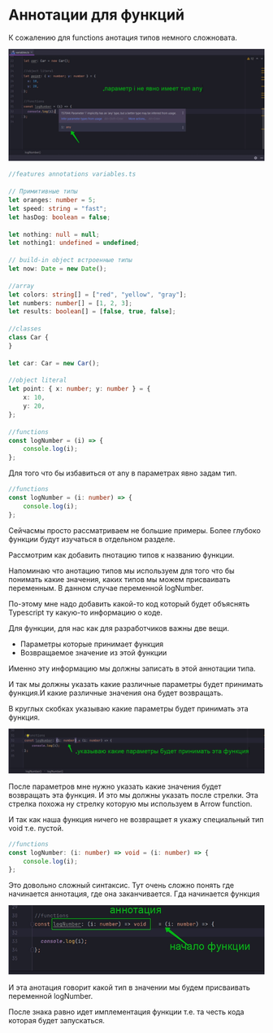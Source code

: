 # Аннотации для функций

К сожалению для functions анотация типов немного сложновата.

![](img/001.jpg)

```ts
//features annotations variables.ts

// Примитивные типы
let oranges: number = 5;
let speed: string = "fast";
let hasDog: boolean = false;

let nothing: null = null;
let nothing1: undefined = undefined;

// build-in object встроенные типы
let now: Date = new Date();

//array
let colors: string[] = ["red", "yellow", "gray"];
let numbers: number[] = [1, 2, 3];
let results: boolean[] = [false, true, false];

//classes
class Car {
}

let car: Car = new Car();

//object literal
let point: { x: number; y: number } = {
    x: 10,
    y: 20,
};

//functions
const logNumber = (i) => {
    console.log(i);
};

```

Для того что бы избавиться от any в параметрах явно задам тип.

```ts
//functions
const logNumber = (i: number) => {
    console.log(i);
};
```

Сейчасмы просто рассматриваем не большие примеры. Более глубоко функции будут изучаться в отдельном разделе.

Рассмотрим как добавить пнотацию типов к названию функции.

Напоминаю что анотацию типов мы используем для того что бы понимать какие значения, каких типов мы можем присваивать
переменным. В данном случае переменной logNumber.

По-этому мне надо добавить какой-то код который будет объяснять Typescript ту какую-то информацию о коде.

Для функции, для нас как для разработчиков важны две вещи.

- Параметры которые принимает функция
- Возвращаемое значение из этой функции

Именно эту информацию мы должны записать в этой аннотации типа.

И так мы должны указать какие различные параметры будет принимать функция.И какие различные значения она будет
возвращать.

В круглых скобках указываю какие параметры будет принимать эта функция.

![](img/002.jpg)

После параметров мне нужно указать какие значения будет возвращать эта функция. И это мы должны указать после стрелки.
Эта стрелка похожа ну стрелку которую мы используем в Arrow function.

И так как наша функция ничего не возвращает я укажу специальный тип void т.е. пустой.

```ts
//functions
const logNumber: (i: number) => void = (i: number) => {
    console.log(i);
};
```

Это довольно сложный синтаксис. Тут очень сложно понять где начинается аннотация, где она заканчивается. Гда начинается
функция

![](img/003.jpg)

И эта анотация говорит какой тип в значении мы будем присваивать переменной logNumber.

После знака равно идет имплементация функции т.е. та честь кода которая будет запускаться.